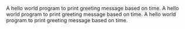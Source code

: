 A hello world program to print greeting message based on time.
A hello world program to print greeting message based on time.
A hello world program to print greeting message based on time.
